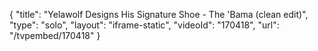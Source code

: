 {
    "title": "Yelawolf Designs His Signature Shoe - The 'Bama (clean edit)",
    "type": "solo",
    "layout": "iframe-static",
    "videoId": "170418",
    "url": "\/tvpembed\/170418"
}